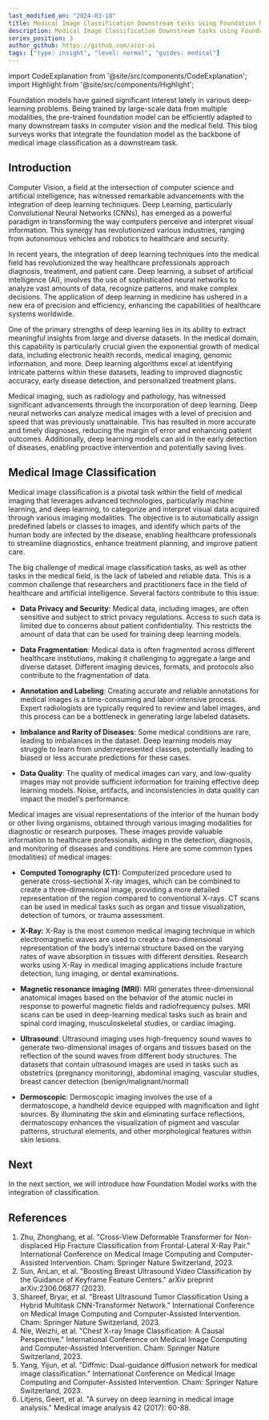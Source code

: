 ```yaml
---
last_modified_on: "2024-03-10"
title: Medical Image Classification Downstream tasks using Foundation Model (Part 1).
description: Medical Image Classification Downstream tasks using Foundation Model, starting with Image Classification tasks used for Foundation Model.
series_position: 3
author_github: https://github.com/aioz-ai
tags: ["type: insight", "level: normal", "guides: medical"]
---
```


import CodeExplanation from '@site/src/components/CodeExplanation';
import Highlight from '@site/src/components/Highlight';

Foundation models have gained significant interest lately in various deep-learning problems. Being trained by large-scale data from multiple modalities, the pre-trained foundation model can be efficiently adapted to many downstream tasks in computer vision and the medical field. This blog surveys works that integrate the foundation model as the backbone of medical image classification as a downstream task.

## Introduction

Computer Vision, a field at the intersection of computer science and artificial intelligence, has witnessed remarkable advancements with the integration of deep learning techniques. Deep Learning, particularly Convolutional Neural Networks (CNNs), has emerged as a powerful paradigm in transforming the way computers perceive and interpret visual information. This synergy has revolutionized various industries, ranging from autonomous vehicles and robotics to healthcare and security.

In recent years, the integration of deep learning techniques into the medical field has revolutionized the way healthcare professionals approach diagnosis, treatment, and patient care. Deep learning, a subset of artificial intelligence (AI), involves the use of sophisticated neural networks to analyze vast amounts of data, recognize patterns, and make complex decisions. The application of deep learning in medicine has ushered in a new era of precision and efficiency, enhancing the capabilities of healthcare systems worldwide.

One of the primary strengths of deep learning lies in its ability to extract meaningful insights from large and diverse datasets. In the medical domain, this capability is particularly crucial given the exponential growth of medical data, including electronic health records, medical imaging, genomic information, and more. Deep learning algorithms excel at identifying intricate patterns within these datasets, leading to improved diagnostic accuracy, early disease detection, and personalized treatment plans.

Medical imaging, such as radiology and pathology, has witnessed significant advancements through the incorporation of deep learning. Deep neural networks can analyze medical images with a level of precision and speed that was previously unattainable. This has resulted in more accurate and timely diagnoses, reducing the margin of error and enhancing patient outcomes. Additionally, deep learning models can aid in the early detection of diseases, enabling proactive intervention and potentially saving lives.

## Medical Image Classification

Medical image classification is a pivotal task within the field of medical imaging that leverages advanced technologies, particularly machine learning, and deep learning, to categorize and interpret visual data acquired through various imaging modalities. The objective is to automatically assign predefined labels or classes to images, and identify which parts of the human body are infected by the disease, enabling healthcare professionals to streamline diagnostics, enhance treatment planning, and improve patient care.

The big challenge of medical image classification tasks, as well as other tasks in the medical field, is the lack of labeled and reliable data. This is a common challenge that researchers and practitioners face in the field of healthcare and artificial intelligence. Several factors contribute to this issue:

- **Data Privacy and Security**: Medical data, including images, are often sensitive and subject to strict privacy regulations. Access to such data is limited due to concerns about patient confidentiality. This restricts the amount of data that can be used for training deep learning models.

- **Data Fragmentation**: Medical data is often fragmented across different healthcare institutions, making it challenging to aggregate a large and diverse dataset. Different imaging devices, formats, and protocols also contribute to the fragmentation of data.

- **Annotation and Labeling**: Creating accurate and reliable annotations for medical images is a time-consuming and labor-intensive process. Expert radiologists are typically required to review and label images, and this process can be a bottleneck in generating large labeled datasets.

- **Imbalance and Rarity of Diseases**: Some medical conditions are rare, leading to imbalances in the dataset. Deep learning models may struggle to learn from underrepresented classes, potentially leading to biased or less accurate predictions for these cases.

- **Data Quality**: The quality of medical images can vary, and low-quality images may not provide sufficient information for training effective deep learning models. Noise, artifacts, and inconsistencies in data quality can impact the model's performance. 

Medical images are visual representations of the interior of the human body or other living organisms, obtained through various imaging modalities for diagnostic or research purposes. These images provide valuable information to healthcare professionals, aiding in the detection, diagnosis, and monitoring of diseases and conditions. Here are some common types (modalities) of medical images:

- **Computed Tomography (CT):** Computerized procedure used to generate cross-sectional X-ray images, which can be combined to create a three-dimensional image, providing a more detailed representation of the region compared to conventional X-rays. CT scans can be used in medical tasks such as organ and tissue visualization, detection of tumors, or trauma assessment.

- **X-Ray:** X-Ray is the most common medical imaging technique in which electromagnetic waves are used to create a two-dimensional representation of the body’s internal structure based on the varying rates of wave absorption in tissues with different densities. Research works using X-Ray in medical imaging applications include fracture detection, lung imaging, or dental examinations.

- **Magnetic resonance imaging (MRI):** MRI generates three-dimensional anatomical images based on the behavior of the atomic nuclei in response to powerful magnetic fields and radiofrequency pulses. MRI scans can be used in deep-learning medical tasks such as brain and spinal cord imaging, musculoskeletal studies, or cardiac imaging.

- **Ultrasound**: Ultrasound imaging uses high-frequency sound waves to generate two-dimensional images of organs and tissues based on the reflection of the sound waves from different body structures. The datasets that contain ultrasound images are used in tasks such as obstetrics (pregnancy monitoring), abdominal imaging, vascular studies, breast cancer detection (benign/malignant/normal)

- **Dermoscopic**: Dermoscopic imaging involves the use of a dermatoscope, a handheld device equipped with magnification and light sources. By illuminating the skin and eliminating surface reflections, dermatoscopy enhances the visualization of pigment and vascular patterns, structural elements, and other morphological features within skin lesions. 

## Next
In the next section, we will introduce how Foundation Model works with the integration of classification.

## References 
1. Zhu, Zhonghang, et al. "Cross-View Deformable Transformer for Non-displaced Hip Fracture Classification from Frontal-Lateral X-Ray Pair." International Conference on Medical Image Computing and Computer-Assisted Intervention. Cham: Springer Nature Switzerland, 2023.
2. Sun, AnLan, et al. "Boosting Breast Ultrasound Video Classification by the Guidance of Keyframe Feature Centers." arXiv preprint arXiv:2306.06877 (2023).
3. Shareef, Bryar, et al. "Breast Ultrasound Tumor Classification Using a Hybrid Multitask CNN-Transformer Network." International Conference on Medical Image Computing and Computer-Assisted Intervention. Cham: Springer Nature Switzerland, 2023.
4. Nie, Weizhi, et al. "Chest X-ray Image Classification: A Causal Perspective." International Conference on Medical Image Computing and Computer-Assisted Intervention. Cham: Springer Nature Switzerland, 2023.
5. Yang, Yijun, et al. "Diffmic: Dual-guidance diffusion network for medical image classification." International Conference on Medical Image Computing and Computer-Assisted Intervention. Cham: Springer Nature Switzerland, 2023.
6. Litjens, Geert, et al. "A survey on deep learning in medical image analysis." Medical image analysis 42 (2017): 60-88.

